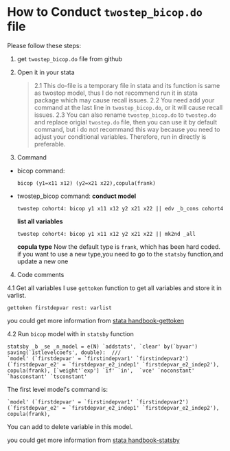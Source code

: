 # How to Conduct `twostep_bicop.do` file

Please follow these steps:

1. get `twostep_bicop.do` file from github
2. Open it in your stata
   > 2.1 This do-file is a temporary file in stata and its function is same as twostop model, thus I do not recommend run it in stata package which may cause recall issues.
   > 2.2 You need add your command at the last line in `twostep_bicop.do`, or it will cause recall issues.
   > 2.3 You can also rename `twostep_bicop.do` to `twostep.do` and replace origial `twostep.do` file, then you can use it by default command, but i do not recommand this way because you need to adjust your conditional variables. Therefore, run in directly is preferable.

3. Command
- bicop command: 
  ```
  bicop (y1=x11 x12) (y2=x21 x22),copula(frank)
  ```
- twostep_bicop command:
  **conduct model**
  ```
  twostep cohort4: bicop y1 x11 x12 y2 x21 x22 || edv _b_cons cohort4
  ```
  **list all variables**
  ```
  twostep cohort4: bicop y1 x11 x12 y2 x21 x22 || mk2nd _all
  ```

  **copula type**
  Now the default type is `frank`, which has been hard coded.
  if you want to use a new type,you need to go to the `statsby` function,and update a new one

4. Code comments

4.1 Get all variables
I use `gettoken` function to get all variables and store it in varlist.

```
gettoken firstdepvar rest: varlist
```

you could get more information from [stata handbook-gettoken](https://www.stata.com/manuals/pgettoken.pdf)

4.2 Run `bicop` model with in `statsby` function
```
statsby _b _se _n_model = e(N) `addstats', `clear' by(`byvar') saving(`1stlevelcoefs', double):  ///
`model' (`firstdepvar' = `firstindepvar1' `firstindepvar2') (`firstdepvar_e2' = `firstdepvar_e2_indep1' `firstdepvar_e2_indep2'), copula(frank), [`weight'`exp'] `if' `in',  `vce' `noconstant' `hasconstant' `tsconstant'	
```

The first level model's command is:
```
`model' (`firstdepvar' = `firstindepvar1' `firstindepvar2') (`firstdepvar_e2' = `firstdepvar_e2_indep1' `firstdepvar_e2_indep2'), copula(frank),
```
You can add to delete variable in this model.

you could get more information from [stata handbook-statsby](https://www.stata.com/manuals/dstatsby.pdf)

